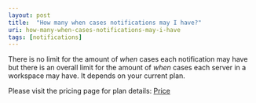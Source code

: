 ```yaml
---
layout: post
title:  "How many when cases notifications may I have?"
uri: how-many-when-cases-notifications-may-i-have
tags: [notifications]
---
```


<p>
    There is no limit for the amount of <em>when</em> cases each notification may have but there is an overall limit for
    the amount of <em>when</em> cases each server in a workspace may have. It depends on your current plan.
</p>

<!--more-->

<p>
    Please visit the pricing page for plan details: <a href="https://trafikito.com/price" title="Trafikito price"
                                                       target="_blank">Price</a>
</p>
